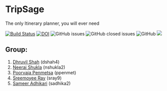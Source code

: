 # TripSage
The only Itinerary planner, you will ever need

[![Build Status](https://travis-ci.com/TripSage/TripSage.svg?branch=master)](https://travis-ci.com/TripSage/TripSage) 
[![DOI](https://zenodo.org/badge/DOI/10.5281/zenodo.4019814.svg)](https://doi.org/10.5281/zenodo.4019814)
![GitHub issues](https://img.shields.io/github/issues-raw/TripSage/TripSage)
![GitHub closed issues](https://img.shields.io/github/issues-closed-raw/TripSage/TripSage)
![GitHub](https://img.shields.io/github/license/TripSage/TripSage)
![](http://estruyf-github.azurewebsites.net/api/VisitorHit?user=estruyf&repo=github-visitors-badge&countColorcountColor&countColor=%237B1E7A)

## Group:
1. [Dhruvil Shah](mailto:dshah4@ncsu.edu) (dshah4)<br>
2. [Neeraj Shukla](mailto:nshukla2@ncsu.edu) (nshukla2)<br>
3. [Poorvaja Penmetsa](mailto:ppenmet@ncsu.edu) (ppenmet)<br>
4. [Sreemoyee Ray](mailto:sray9@ncsu.edu) (sray9)<br>
5. [Sameer Adhikari](mailto:sadhika2@ncsu.edu) (sadhika2)<br>
